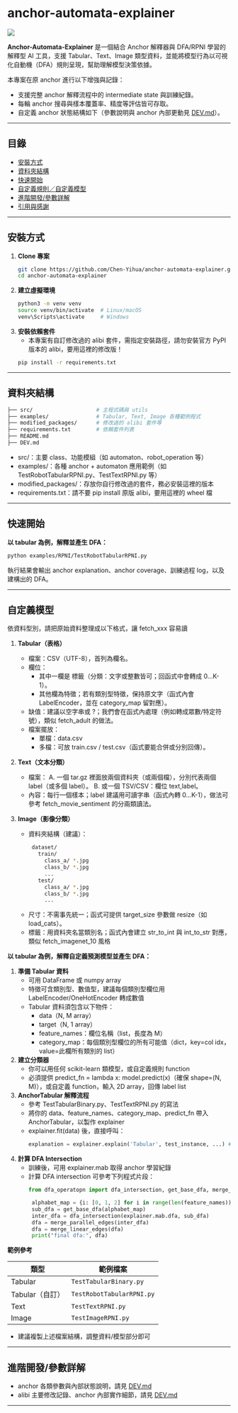 # anchor-automata-explainer

![](https://img.shields.io/badge/python-3.10%2B-blue)

**Anchor-Automata-Explainer** 是一個結合 Anchor 解釋器與 DFA/RPNI 學習的解釋型 AI 工具，支援 Tabular、Text、Image 類型資料，並能將模型行為以可視化自動機（DFA）規則呈現，幫助理解模型決策依據。

本專案在原 anchor 進行以下增強與記錄：

- 支援完整 anchor 解釋流程中的 intermediate state 與訓練紀錄。
- 每輪 anchor 搜尋與樣本覆蓋率、精度等評估皆可存取。
- 自定義 anchor 狀態結構如下（參數說明與 anchor 內部更動見 [DEV.md](./DEV.md)）。

---

## 目錄
- [安裝方式](#安裝方式)
- [資料夾結構](#資料夾結構)
- [快速開始](#快速開始)
- [自定義規則／自定義模型](#自定義規則自定義模型)
- [進階開發/參數詳解](#進階開發/參數詳解)
- [引用與感謝](#引用與感謝)

---

## 安裝方式

1. **Clone 專案**
   ```bash
   git clone https://github.com/Chen-Yihua/anchor-automata-explainer.git
   cd anchor-automata-explainer
   ```
2. **建立虛擬環境**
   ```bash
   python3 -m venv venv
   source venv/bin/activate  # Linux/macOS
   venv\Scripts\activate     # Windows
   ```
4. **安裝依賴套件**
   * 本專案有自訂修改過的 alibi 套件，需指定安裝路徑，請勿安裝官方 PyPI 版本的 alibi，要用這裡的修改版！
   ```bash
   pip install -r requirements.txt
   ```

---

## 資料夾結構
```bash
├── src/                    # 主程式碼與 utils
├── examples/               # Tabular, Text, Image 各種範例程式
├── modified_packages/      # 修改過的 alibi 套件等
├── requirements.txt        # 依賴套件列表
├── README.md
├── DEV.md
```
* src/：主要 class、功能模組（如 automaton、robot_operation 等）
* examples/：各種 anchor + automaton 應用範例（如 TestRobotTabularRPNI.py、TestTextRPNI.py 等）
* modified_packages/：存放你自行修改過的套件，務必安裝這裡的版本
* requirements.txt：請不要 pip install 原版 alibi，要用這裡的 wheel 檔

---

## 快速開始

**以 tabular 為例，解釋並產生 DFA：**

```bash
python examples/RPNI/TestRobotTabularRPNI.py
```
執行結果會輸出 anchor explanation、anchor coverage、訓練過程 log，以及建構出的 DFA。

---

## 自定義模型

依資料型別，請把原始資料整理成以下格式，讓 fetch_xxx 容易讀

1. **Tabular（表格）**
   * 檔案：CSV（UTF-8），首列為欄名。
   * 欄位：
      * 其中一欄是 標籤（分類：文字或整數皆可；回函式中會轉成 0…K-1）。
      * 其他欄為特徵；若有類別型特徵，保持原文字（函式內會 LabelEncoder，並在 category_map 留對應）。
   * 缺值：建議以空字串或 ?；我們會在函式內處理（例如轉成眾數/特定符號），類似 fetch_adult 的做法。
   * 檔案擺放：
      * 單檔：data.csv
      * 多檔：可放 train.csv / test.csv（函式要能合併或分別回傳）。
            
2. **Text（文本分類）**
   * 檔案：
      A. 一個 tar.gz 裡面放兩個資料夾（或兩個檔），分別代表兩個 label（或多個 label）。
      B. 或一個 TSV/CSV：欄位 text,label。
   * 內容：每行一個樣本；label 建議用可讀字串（函式內轉 0…K-1），做法可參考 fetch_movie_sentiment 的分兩類讀法。
     
3. **Image（影像分類）**
   * 資料夾結構（建議）：
     ```bash
      dataset/
        train/
          class_a/ *.jpg
          class_b/ *.jpg
          ...
        test/
          class_a/ *.jpg
          class_b/ *.jpg
          ...
     ```
   * 尺寸：不需事先統一；函式可提供 target_size 參數做 resize（如 load_cats）。
   * 標籤：用資料夾名當類別名；函式內會建立 str_to_int 與 int_to_str 對應，類似 fetch_imagenet_10 風格
   
**以 tabular 為例，解釋自定義預測模型並產生 DFA：**

  1. **準備 Tabular 資料**
     * 可用 DataFrame 或 numpy array
     * 特徵可含類別型、數值型，建議每個類別型欄位用 LabelEncoder/OneHotEncoder 轉成數值
     * Tabular 資料須包含以下物件：
       * data（N, M array）
       * target（N, 1 array）
       * feature_names：欄位名稱（list，長度為 M）
       * category_map：每個類別型欄位的所有可能值（dict，key=col idx，value=此欄所有類別的 list）
  2. **建立分類器**
     * 你可以用任何 scikit-learn 類模型，或自定義規則 function
     * 必須提供 predict_fn = lambda x: model.predict(x)（確保 shape=(N, M)），或自定義 function，輸入 2D array，回傳 label list
  3. **AnchorTabular 解釋流程**
     * 參考 TestTabularBinary.py、TestTextRPNI.py 的寫法
     * 將你的 data、feature_names、category_map、predict_fn 帶入 AnchorTabular，以製作 explainer
     * explainer.fit(data) 後，直接呼叫：
       ```python
       explanation = explainer.explain('Tabular', test_instance, ...) # anchor 類型可選 'Text', 'Tabular', 'Image'
       ```
  4. **計算 DFA Intersection**
     * 訓練後，可用 explainer.mab 取得 anchor 學習紀錄
     * 計算 DFA intersection 可參考下列程式片段：
       ```python
       from dfa_operatopn import dfa_intersection, get_base_dfa, merge_linear_edges, merge_parallel_edges

        alphabet_map = {i: [0, 1, 2] for i in range(len(feature_names))}  # 依你的特徵型態調整
        sub_dfa = get_base_dfa(alphabet_map)
        inter_dfa = dfa_intersection(explainer.mab.dfa, sub_dfa)
        dfa = merge_parallel_edges(inter_dfa)
        dfa = merge_linear_edges(dfa)
        print("final dfa:", dfa)
       ```
**範例參考**

| 類型           | 範例檔案                      |
| ------------ | ------------------------- |
| Tabular      | `TestTabularBinary.py`    |
| Tabular（自訂）  | `TestRobotTabularRPNI.py` |
| Text         | `TestTextRPNI.py`         |
| Image        | `TestImageRPNI.py`        |
* 建議複製上述檔案結構，調整資料/模型部分即可

---

## 進階開發/參數詳解

- anchor 各類參數與內部狀態說明，請見 [DEV.md](./DEV.md)
- alibi 主要修改記錄、anchor 內部實作細節，請見 [DEV.md](./DEV.md)
---
